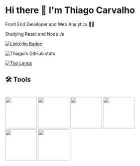 # Hi there 👋 I'm Thiago Carvalho

Front End Developer and Web Analytics 👨‍💻

Studying React and Node Js

[![Linkedin Badge](https://img.shields.io/badge/-LinkedIn-blue?style=flat-square&logo=Linkedin&logoColor=white&link=https://www.linkedin.com/in/thiagohcarvalho/)](https://www.linkedin.com/in/thiagohcarvalho/)

![Thiago's GitHub stats](https://github-readme-stats.vercel.app/api?username=thh-carvalho&show_icons=true&theme=chartreuse-dark)

[![Top Langs](https://github-readme-stats.vercel.app/api/top-langs/?username=thh-carvalho&layout=compact&theme=chartreuse-dark)](https://github.com/thh-carvalho/github-readme-stats)

## 🛠 Tools

<div style="display: inline_block"><br>
    <img src="https://cdn.jsdelivr.net/gh/devicons/devicon/icons/javascript/javascript-original.svg" style="width: 100px; heigth: 100px;" />
    <img src="https://cdn.jsdelivr.net/gh/devicons/devicon/icons/html5/html5-original.svg" style="width: 100px; heigth: 100px;" />
    <img src="https://cdn.jsdelivr.net/gh/devicons/devicon/icons/css3/css3-original.svg" style="width: 100px; heigth: 100px;" />
    <img src="https://cdn.jsdelivr.net/gh/devicons/devicon/icons/react/react-original.svg" style="width: 100px; heigth: 100px;" />
    <img src="https://cdn.jsdelivr.net/gh/devicons/devicon/icons/python/python-original.svg" style="width: 100px; heigth: 100px;" />
    <img src="https://cdn.jsdelivr.net/gh/devicons/devicon/icons/java/java-original.svg" style="width: 100px; heigth: 100px;" />
    <img src="https://cdn.jsdelivr.net/gh/devicons/devicon/icons/flask/flask-original.svg" style="width: 100px; heigth: 100px;  />
</div>

